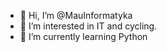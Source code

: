 - 👋 Hi, I’m @MauInformatyka
- 👀 I’m interested in IT and cycling.
- 🌱 I’m currently learning Python


<!---
MauInformatyka/MauInformatyka is a ✨ special ✨ repository because its `README.md` (this file) appears on your GitHub profile.
You can click the Preview link to take a look at your changes.
--->
